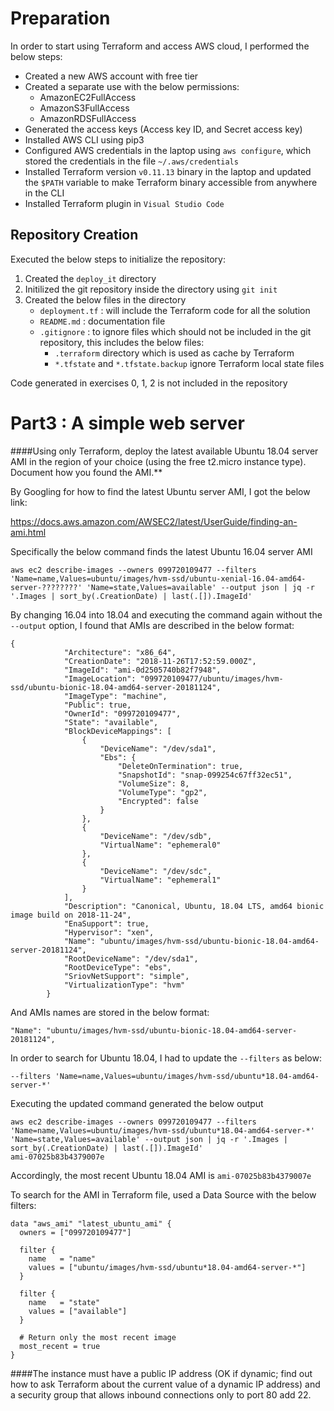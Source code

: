 # Preparation
In order to start using Terraform and access AWS cloud, I performed the below steps:
* Created a new AWS account with free tier
* Created a separate use with the below permissions:
  *  AmazonEC2FullAccess
  *  AmazonS3FullAccess
  *  AmazonRDSFullAccess
* Generated the access keys (Access key ID, and Secret access key)
* Installed AWS CLI using pip3
* Configured AWS credentials in the laptop using `aws configure`, which stored the credentials in the file `~/.aws/credentials`
* Installed Terraform version `v0.11.13` binary in the laptop and updated the `$PATH` variable to make Terraform binary accessible from anywhere in the CLI 
* Installed Terraform plugin in `Visual Studio Code`

## Repository Creation
Executed the below steps to initialize the repository:
1. Created the `deploy_it` directory
2. Initilized the git repository inside the directory using
   `git init`
1. Created the below files in the directory
   * `deployment.tf` : will include the Terraform code for all the solution
   * `README.md` : documentation file
   * `.gitignore` : to ignore files which should not be included in the git repository, this includes the below files:
     * `.terraform` directory which is used as cache by Terraform
     * `*.tfstate` and `*.tfstate.backup` ignore Terraform local state files

Code generated in exercises 0, 1, 2 is not included in the repository

# Part3 : A simple web server

####Using only Terraform, deploy the latest available Ubuntu 18.04 server AMI in the region of your choice (using the free t2.micro instance type). Document how you found the AMI.** 

By Googling for how to find the latest Ubuntu server AMI, I got the below link:

https://docs.aws.amazon.com/AWSEC2/latest/UserGuide/finding-an-ami.html

Specifically the below command finds the latest Ubuntu 16.04 server AMI

`aws ec2 describe-images --owners 099720109477 --filters 'Name=name,Values=ubuntu/images/hvm-ssd/ubuntu-xenial-16.04-amd64-server-????????' 'Name=state,Values=available' --output json | jq -r '.Images | sort_by(.CreationDate) | last(.[]).ImageId'`

By changing 16.04 into 18.04 and executing the command again without the `--output` option, I found that AMIs are described in the below format:

```
{
            "Architecture": "x86_64",
            "CreationDate": "2018-11-26T17:52:59.000Z",
            "ImageId": "ami-0d2505740b82f7948",
            "ImageLocation": "099720109477/ubuntu/images/hvm-ssd/ubuntu-bionic-18.04-amd64-server-20181124",
            "ImageType": "machine",
            "Public": true,
            "OwnerId": "099720109477",
            "State": "available",
            "BlockDeviceMappings": [
                {
                    "DeviceName": "/dev/sda1",
                    "Ebs": {
                        "DeleteOnTermination": true,
                        "SnapshotId": "snap-099254c67ff32ec51",
                        "VolumeSize": 8,
                        "VolumeType": "gp2",
                        "Encrypted": false
                    }
                },
                {
                    "DeviceName": "/dev/sdb",
                    "VirtualName": "ephemeral0"
                },
                {
                    "DeviceName": "/dev/sdc",
                    "VirtualName": "ephemeral1"
                }
            ],
            "Description": "Canonical, Ubuntu, 18.04 LTS, amd64 bionic image build on 2018-11-24",
            "EnaSupport": true,
            "Hypervisor": "xen",
            "Name": "ubuntu/images/hvm-ssd/ubuntu-bionic-18.04-amd64-server-20181124",
            "RootDeviceName": "/dev/sda1",
            "RootDeviceType": "ebs",
            "SriovNetSupport": "simple",
            "VirtualizationType": "hvm"
        }
```
And AMIs names are stored in the below format:

`"Name": "ubuntu/images/hvm-ssd/ubuntu-bionic-18.04-amd64-server-20181124",`

In order to search for Ubuntu 18.04, I had to update the `--filters` as below:

`--filters 'Name=name,Values=ubuntu/images/hvm-ssd/ubuntu*18.04-amd64-server-*'`

Executing the updated command generated the below output

```
aws ec2 describe-images --owners 099720109477 --filters 'Name=name,Values=ubuntu/images/hvm-ssd/ubuntu*18.04-amd64-server-*' 'Name=state,Values=available' --output json | jq -r '.Images | sort_by(.CreationDate) | last(.[]).ImageId'
ami-07025b83b4379007e
```

Accordingly, the most recent Ubuntu 18.04 AMI is `ami-07025b83b4379007e`

To search for the AMI in Terraform file, used a Data Source with the below filters:

```
data "aws_ami" "latest_ubuntu_ami" {
  owners = ["099720109477"]

  filter {
    name   = "name"
    values = ["ubuntu/images/hvm-ssd/ubuntu*18.04-amd64-server-*"]
  }

  filter {
    name   = "state"
    values = ["available"]
  }

  # Return only the most recent image
  most_recent = true
}
```

####The instance must have a public IP address (OK if dynamic; find out how to ask Terraform about the current value of a dynamic IP address) and a security group that allows inbound connections only to port 80 add 22.

